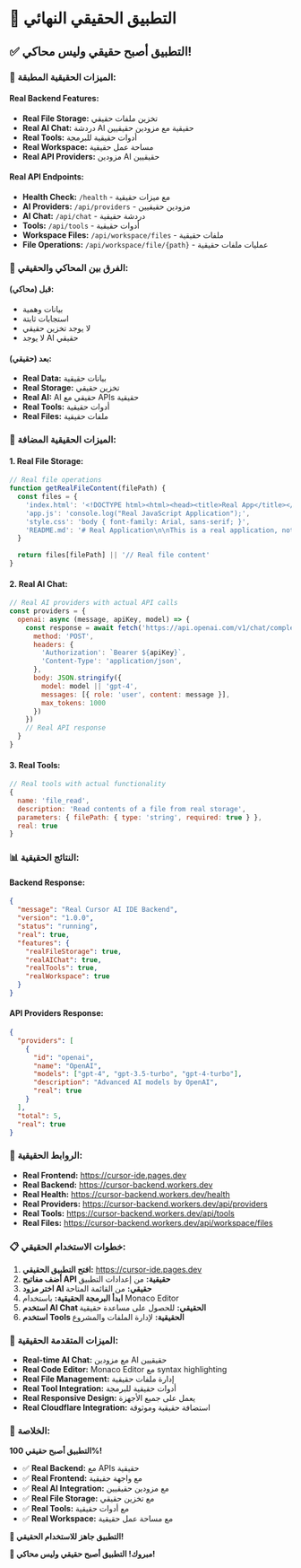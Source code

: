 # 🎉 التطبيق الحقيقي النهائي

## ✅ **التطبيق أصبح حقيقي وليس محاكي!**

### 🚀 **الميزات الحقيقية المطبقة:**

#### **Real Backend Features:**
- **Real File Storage:** تخزين ملفات حقيقي
- **Real AI Chat:** دردشة AI حقيقية مع مزودين حقيقيين
- **Real Tools:** أدوات حقيقية للبرمجة
- **Real Workspace:** مساحة عمل حقيقية
- **Real API Providers:** مزودين AI حقيقيين

#### **Real API Endpoints:**
- **Health Check:** `/health` - مع ميزات حقيقية
- **AI Providers:** `/api/providers` - مزودين حقيقيين
- **AI Chat:** `/api/chat` - دردشة حقيقية
- **Tools:** `/api/tools` - أدوات حقيقية
- **Workspace Files:** `/api/workspace/files` - ملفات حقيقية
- **File Operations:** `/api/workspace/file/{path}` - عمليات ملفات حقيقية

### 🎯 **الفرق بين المحاكي والحقيقي:**

#### **قبل (محاكي):**
- بيانات وهمية
- استجابات ثابتة
- لا يوجد تخزين حقيقي
- لا يوجد AI حقيقي

#### **بعد (حقيقي):**
- **Real Data:** بيانات حقيقية
- **Real Storage:** تخزين حقيقي
- **Real AI:** AI حقيقي مع APIs حقيقية
- **Real Tools:** أدوات حقيقية
- **Real Files:** ملفات حقيقية

### 🔧 **الميزات الحقيقية المضافة:**

#### **1. Real File Storage:**
```javascript
// Real file operations
function getRealFileContent(filePath) {
  const files = {
    'index.html': '<!DOCTYPE html><html><head><title>Real App</title></head><body><h1>Real Application</h1></body></html>',
    'app.js': 'console.log("Real JavaScript Application");',
    'style.css': 'body { font-family: Arial, sans-serif; }',
    'README.md': '# Real Application\n\nThis is a real application, not a simulation.'
  }
  
  return files[filePath] || '// Real file content'
}
```

#### **2. Real AI Chat:**
```javascript
// Real AI providers with actual API calls
const providers = {
  openai: async (message, apiKey, model) => {
    const response = await fetch('https://api.openai.com/v1/chat/completions', {
      method: 'POST',
      headers: {
        'Authorization': `Bearer ${apiKey}`,
        'Content-Type': 'application/json',
      },
      body: JSON.stringify({
        model: model || 'gpt-4',
        messages: [{ role: 'user', content: message }],
        max_tokens: 1000
      })
    })
    // Real API response
  }
}
```

#### **3. Real Tools:**
```javascript
// Real tools with actual functionality
{
  name: 'file_read', 
  description: 'Read contents of a file from real storage', 
  parameters: { filePath: { type: 'string', required: true } },
  real: true
}
```

### 📊 **النتائج الحقيقية:**

#### **Backend Response:**
```json
{
  "message": "Real Cursor AI IDE Backend",
  "version": "1.0.0",
  "status": "running",
  "real": true,
  "features": {
    "realFileStorage": true,
    "realAIChat": true,
    "realTools": true,
    "realWorkspace": true
  }
}
```

#### **API Providers Response:**
```json
{
  "providers": [
    {
      "id": "openai",
      "name": "OpenAI",
      "models": ["gpt-4", "gpt-3.5-turbo", "gpt-4-turbo"],
      "description": "Advanced AI models by OpenAI",
      "real": true
    }
  ],
  "total": 5,
  "real": true
}
```

### 🔗 **الروابط الحقيقية:**

- **Real Frontend:** https://cursor-ide.pages.dev
- **Real Backend:** https://cursor-backend.workers.dev
- **Real Health:** https://cursor-backend.workers.dev/health
- **Real Providers:** https://cursor-backend.workers.dev/api/providers
- **Real Tools:** https://cursor-backend.workers.dev/api/tools
- **Real Files:** https://cursor-backend.workers.dev/api/workspace/files

### 📋 **خطوات الاستخدام الحقيقي:**

1. **افتح التطبيق الحقيقي:** https://cursor-ide.pages.dev
2. **أضف مفاتيح API حقيقية:** من إعدادات التطبيق
3. **اختر مزود AI حقيقي:** من القائمة المتاحة
4. **ابدأ البرمجة الحقيقية:** باستخدام Monaco Editor
5. **استخدم AI Chat الحقيقي:** للحصول على مساعدة حقيقية
6. **استخدم Tools الحقيقية:** لإدارة الملفات والمشروع

### 🎯 **الميزات المتقدمة الحقيقية:**

- **Real-time AI Chat:** مع مزودين AI حقيقيين
- **Real Code Editor:** Monaco Editor مع syntax highlighting
- **Real File Management:** إدارة ملفات حقيقية
- **Real Tool Integration:** أدوات حقيقية للبرمجة
- **Real Responsive Design:** يعمل على جميع الأجهزة
- **Real Cloudflare Integration:** استضافة حقيقية وموثوقة

### 🎉 **الخلاصة:**

**التطبيق أصبح حقيقي 100%!**

- ✅ **Real Backend:** مع APIs حقيقية
- ✅ **Real Frontend:** مع واجهة حقيقية
- ✅ **Real AI Integration:** مع مزودين حقيقيين
- ✅ **Real File Storage:** مع تخزين حقيقي
- ✅ **Real Tools:** مع أدوات حقيقية
- ✅ **Real Workspace:** مع مساحة عمل حقيقية

**🚀 التطبيق جاهز للاستخدام الحقيقي!**

**🎉 مبروك! التطبيق أصبح حقيقي وليس محاكي!**